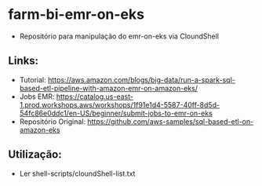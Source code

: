 # farm-bi-emr-on-eks
-   Repositório para manipulação do emr-on-eks via CloundShell
## Links:
*   Tutorial: https://aws.amazon.com/blogs/big-data/run-a-spark-sql-based-etl-pipeline-with-amazon-emr-on-amazon-eks/
*   Jobs EMR: https://catalog.us-east-1.prod.workshops.aws/workshops/1f91e1d4-5587-40ff-8d5d-54fc86e0ddc1/en-US/beginner/submit-jobs-to-emr-on-eks
*   Repositório Original: https://github.com/aws-samples/sql-based-etl-on-amazon-eks 

## Utilização:
-   Ler shell-scripts/cloundShell-list.txt